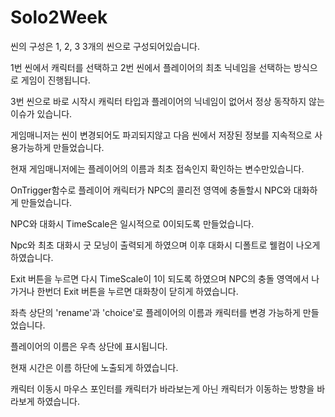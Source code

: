 # Solo2Week

씬의 구성은 1, 2, 3 3개의 씬으로 구성되어있습니다.

1번 씬에서 캐릭터를 선택하고 2번 씬에서 플레이어의 최초 닉네임을 선택하는 방식으로 게임이 진행됩니다.

3번 씬으로 바로 시작시 캐릭터 타입과 플레이어의 닉네임이 없어서 정상 동작하지 않는 이슈가 있습니다.

게임매니저는 씬이 변경되어도 파괴되지않고 다음 씬에서 저장된 정보를 지속적으로 사용가능하게 만들었습니다.

현재 게임매니저에는 플레이어의 이름과 최초 접속인지 확인하는 변수만있습니다.

OnTrigger함수로 플레이어 캐릭터가 NPC의 콜리전 영역에 충돌할시 NPC와 대화하게 만들었습니다.

NPC와 대화시 TimeScale은 일시적으로 0이되도록 만들었습니다.

Npc와 최초 대화시 굿 모닝이 출력되게 하였으며 이후 대화시 디폴트로 웰컴이 나오게 하였습니다.

Exit 버튼을 누르면 다시 TimeScale이 1이 되도록 하였으며 NPC의 충돌 영역에서 나가거나 한번더 Exit 버튼을 누르면 대화창이 닫히게 하였습니다.

좌측 상단의 'rename'과 'choice'로 플레이어의 이름과 캐릭터를 변경 가능하게 만들었습니다.

플레이어의 이름은 우측 상단에 표시됩니다.

현재 시간은 이름 하단에 노출되게 하였습니다.

캐릭터 이동시 마우스 포인터를 캐릭터가 바라보는게 아닌 캐릭터가 이동하는 방향을 바라보게 하였습니다.
